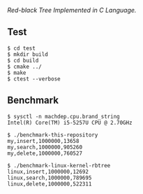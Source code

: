 _Red-black Tree Implemented in C Language._

Test
----------
```
$ cd test
$ mkdir build
$ cd build
$ cmake ../
$ make
$ ctest --verbose
```

Benchmark
----------
```
$ sysctl -n machdep.cpu.brand_string
Intel(R) Core(TM) i5-5257U CPU @ 2.70GHz

$ ./benchmark-this-repository
my,insert,1000000,13658
my,search,1000000,905260
my,delete,1000000,760527

$ ./benchmark-linux-kernel-rbtree
linux,insert,1000000,12692
linux,search,1000000,789695
linux,delete,1000000,522311
```
